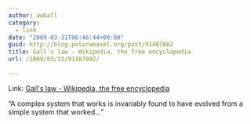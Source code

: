 ```yaml
---
author: awball
category:
  - link
date: "2009-03-31T06:46:44+00:00"
guid: http://blog.polarweasel.org/post/91487082
title: Gall's law - Wikipedia, the free encyclopedia
url: /2009/03/31/91487082/

---
```

Link: [Gall's law - Wikipedia, the free encyclopedia](http://en.wikipedia.org/wiki/Gall%27s_law)

“A complex system that works is invariably found to have evolved from a simple system that worked…”
